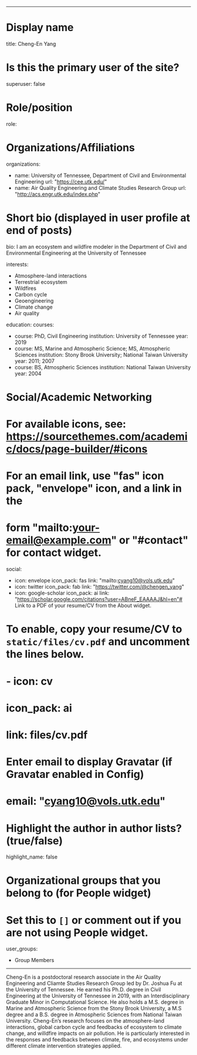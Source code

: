 
---
# Display name
title: Cheng-En Yang

# Is this the primary user of the site?
superuser: false

# Role/position
role:  

# Organizations/Affiliations
organizations:
- name: University of Tennessee, Department of Civil and Environmental Engineering
  url: "https://cee.utk.edu/"
- name: Air Quality Engineering and Climate Studies Research Group
  url: "http://acs.engr.utk.edu/index.php"
# Short bio (displayed in user profile at end of posts)
bio: I am an ecosystem and wildfire modeler in the Department of Civil and Environmental Engineering at the University of Tennessee


interests:
- Atmosphere-land interactions 
- Terrestrial ecosystem 
- Wildfires 
- Carbon cycle 
- Geoengineering 
- Climate change 
- Air quality 


education:
  courses:
  - course: PhD, Civil Engineering
    institution: University of Tennessee
    year: 2019
  - course: MS, Marine and Atmospheric Science; MS, Atmospheric Sciences
    institution: Stony Brook University; National Taiwan University
    year: 2011; 2007
  - course: BS, Atmospheric Sciences
    institution: National Taiwan University
    year: 2004

# Social/Academic Networking
# For available icons, see: https://sourcethemes.com/academic/docs/page-builder/#icons
#   For an email link, use "fas" icon pack, "envelope" icon, and a link in the
#   form "mailto:your-email@example.com" or "#contact" for contact widget.
social:
- icon: envelope
  icon_pack: fas
  link: "mailto:cyang10@vols.utk.edu"
- icon: twitter
  icon_pack: fab
  link: "https://twitter.com/@chengen_yang"
- icon: google-scholar
  icon_pack: ai
  link: "https://scholar.google.com/citations?user=ABneF_EAAAAJ&hl=en"# Link to a PDF of your resume/CV from the About widget.
# To enable, copy your resume/CV to `static/files/cv.pdf` and uncomment the lines below.
# - icon: cv
#   icon_pack: ai
#   link: files/cv.pdf

# Enter email to display Gravatar (if Gravatar enabled in Config)
# email: "cyang10@vols.utk.edu"

# Highlight the author in author lists? (true/false)
highlight_name: false

# Organizational groups that you belong to (for People widget)
#   Set this to `[]` or comment out if you are not using People widget.
user_groups:
- Group Members
---

Cheng-En is a postdoctoral research associate in the Air Quality Engineering and Cliamte Studies Research Group led by Dr. Joshua Fu at the University of Tennessee. He earned his Ph.D. degree in Civil Engineering at the University of Tennessee in 2019, with an Interdisciplinary Graduate Minor in Computational Science. He also holds a M.S. degree in Marine and Atmospheric Science from the Stony Brook University, a M.S degree and a B.S. degree in Atmospheric Sciences from National Taiwan University. Cheng-En’s research focuses on the atmosphere-land interactions, global carbon cycle and feedbacks of ecosystem to climate change, and willdfire impacts on air pollution. He is particularly interested in the responses and feedbacks between climate, fire, and ecosystems under different climate intervention strategies applied.
